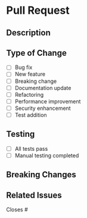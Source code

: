 # Pull Request

## Description
<!-- Brief description of changes -->

## Type of Change
- [ ] Bug fix
- [ ] New feature
- [ ] Breaking change
- [ ] Documentation update
- [ ] Refactoring
- [ ] Performance improvement
- [ ] Security enhancement
- [ ] Test addition

## Testing
- [ ] All tests pass
- [ ] Manual testing completed

## Breaking Changes
<!-- If any, describe migration steps -->

## Related Issues
<!-- Link to issues -->
Closes #

